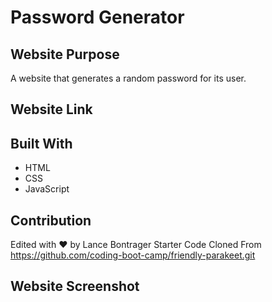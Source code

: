 # Password Generator

## Website Purpose
A website that generates a random password for its user.

## Website Link

## Built With
* HTML
* CSS
* JavaScript

## Contribution
Edited with ❤️ by Lance Bontrager
Starter Code Cloned From https://github.com/coding-boot-camp/friendly-parakeet.git

## Website Screenshot